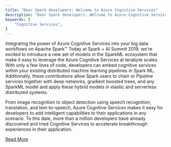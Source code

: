 ```yaml
---
title: "Dear Spark developers: Welcome to Azure Cognitive Services"
description: "Dear Spark developers: Welcome to Azure Cognitive Services"
keywords: [
	"Cognitive Services",
]
---
```


Integrating the power of Azure Cognitive Services into your big data workflows on Apache Spark™
Today at Spark + AI Summit 2019, we're excited to introduce a new set of models in the SparkML ecosystem that make it easy to leverage the Azure Cognitive Services at terabyte scales. <!--truncate--> With only a few lines of code, developers can embed cognitive services within your existing distributed machine learning pipelines in Spark ML. Additionally, these contributions allow Spark users to chain or Pipeline services together with deep networks, gradient boosted trees, and any SparkML model and apply these hybrid models in elastic and serverless distributed systems.

From image recognition to object detection using speech recognition, translation, and text-to-speech, Azure Cognitive Services makes it easy for developers to add intelligent capabilities to their applications in any scenario. To this date, more than a million developers have already discovered and tried Cognitive Services to accelerate breakthrough experiences in their application.

[Read More](https://azure.microsoft.com/en-us/blog/dear-spark-developers-welcome-to-azure-cognitive-services/)
